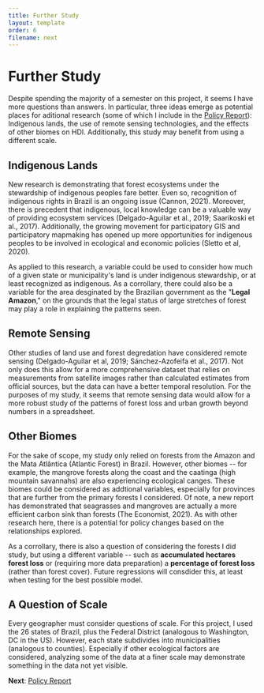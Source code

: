 ```yaml
---
title: Further Study
layout: template
order: 6
filename: next
---
```


# Further Study

Despite spending the majority of a semester on this project, it seems I have more questions than answers. In particular, three ideas emerge as potential places for aditional research (some of which I include in the [Policy Report](policy-report)): Indigenous lands, the use of remote sensing technologies, and the effects of other biomes on HDI. Additionally, this study may benefit from using a different scale.

## Indigenous Lands

New research is demonstrating that forest ecosystems under the stewardship of indigenous peoples fare better. Even so, recognition of indigenous rights in Brazil is an ongoing issue (Cannon, 2021). Moreover, there is precedent that indigenous, local knowledge can be a valuable way of providing ecosystem services (Delgado-Aguilar et al., 2019; Saarikoski et al., 2017). Additionally, the growing movement for participatory GIS and participatory mapmaking has opened up more opportunities for indigenous peoples to be involved in ecological and economic policies (Sletto et al, 2020).

As applied to this research, a variable could be used to consider how much of a given state or municipality's land is under indigenous stewardship, or at least recognized as indigenous. As a corrollary, there could also be a variable for the area desginated by the Brazilian government as the "**Legal Amazon**," on the grounds that the legal status of large stretches of forest may play a role in explaining the patterns seen.

## Remote Sensing

Other studies of land use and forest degredation have considered remote sensing (Delgado-Aguilar et al, 2019; Sánchez-Azofeifa et al., 2017). Not only does this allow for a more comprehensive dataset that relies on measurements from satellite images rather than calculated estimates from official sources, but the data can have a better temporal resolution. For the purposes of my study, it seems that remote sensing data would allow for a more robust study of the patterns of forest loss and urban growth beyond numbers in a spreadsheet.

## Other Biomes

For the sake of scope, my study only relied on forests from the Amazon and the Mata Atlântica (Atlantic Forest) in Brazil. However, other biomes -- for example, the mangrove forests along the coast and the caatinga (high mountain savannahs) are also experiencing ecological canges. These biomes could be considered as addtional variables, especially for provinces that are further from the primary forests I considered. Of note, a new report has demonstrated that seagrasses and mangroves are actually a more efficient carbon sink than forests (The Economist, 2021). As with other research here, there is a potential for policy changes based on the relationships explored.

As a corrollary, there is also a question of considering the forests I did study, but using a different variable -- such as **accumulated hectares forest loss** or (requiring more data preparation) a **percentage of forest loss** (rather than forest cover). Future regressions will consdider this, at least when testing for the best possible model.

## A Question of Scale

Every geographer must consider questions of scale. For this project, I used the 26 states of Brazil, plus the Federal District (analogous to Washington, DC in the US). However, each state subdivides into municipalities (analogous to counties). Especially if other ecological factors are considered, analyzing some of the data at a finer scale may demonstrate something in the data not yet visible.

**Next**: [Policy Report](policy-report)

